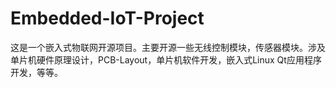 # Embedded-IoT-Project
这是一个嵌入式物联网开源项目。主要开源一些无线控制模块，传感器模块。涉及单片机硬件原理设计，PCB-Layout，单片机软件开发，嵌入式Linux Qt应用程序开发，等等。
